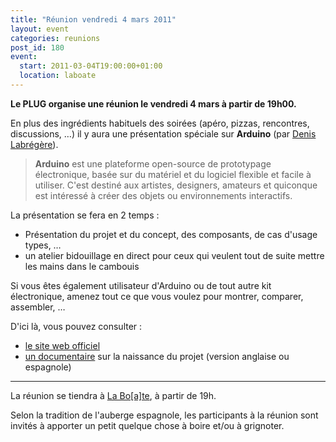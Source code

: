 ```yaml
---
title: "Réunion vendredi 4 mars 2011"
layout: event
categories: reunions
post_id: 180
event:
  start: 2011-03-04T19:00:00+01:00
  location: laboate
---
```

**Le PLUG organise une réunion le vendredi 4 mars à partir de 19h00.**

En plus des ingrédients habituels des soirées (apéro, pizzas, rencontres, discussions, …) il y aura une présentation spéciale sur **Arduino** (par [Denis Labrégère](https://github.com/ikerc)).

> **Arduino** est une plateforme open-source de prototypage électronique, basée sur du matériel et du logiciel flexible et facile à utiliser. C'est destiné aux artistes, designers, amateurs et quiconque est intéressé à créer des objets ou environnements interactifs.

La présentation se fera en 2 temps : 

* Présentation du projet et du concept, des composants, de cas d'usage types, …
* un atelier bidouillage en direct pour ceux qui veulent tout de suite mettre les mains dans le cambouis

Si vous êtes également utilisateur d'Arduino ou de tout autre kit électronique, amenez tout ce que vous voulez pour montrer, comparer, assembler, …

D'ici là, vous pouvez consulter :

* [le site web officiel](http://www.arduino.cc/)
* [un documentaire](http://arduinothedocumentary.org/) sur la naissance du projet (version anglaise ou espagnole)

----
La réunion se tiendra à [La Bo\[a\]te](http://laboate.com/), à partir de 19h.

Selon la tradition de l'auberge espagnole, les participants à la réunion sont invités à apporter un petit quelque chose à boire et/ou à grignoter.
